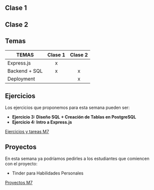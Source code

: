 ## Clase 1

## Clase 2

## Temas
|TEMAS   | Clase 1| Clase 2|
|---|:---:|:---:|
|Express.js|x||
|Backend + SQL|x|x|
|Deployment||x|

## Ejercicios
Los ejercicios que proponemos para esta semana pueden ser:
- **Ejercicio 3: Diseño SQL + Creación de Tablas en PostgreSQL**
- **Ejercicio 4: Intro a Express.js**

[Ejercicios y tareas M7](/Ejercicios%20y%20tareas/Ejercicios%20y%20tareas%20M7.md)

## Proyectos
En esta semana ya podríamos pedirles a los estudiantes que comiencen con el proyecto:

- Tinder para Habilidades Personales


[Proyectos M7](/Proyectos/Proyectos%20M7%20Kata%20Backend.md)
